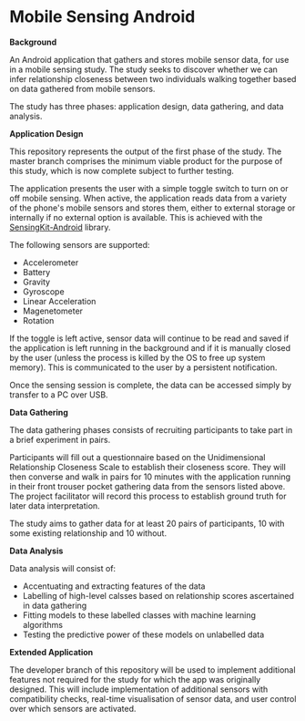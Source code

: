 # Mobile Sensing Android

**Background**

An Android application that gathers and stores mobile sensor data, for use in a mobile sensing study. The study seeks to discover whether we can infer relationship closeness between two individuals walking together based on data gathered from mobile sensors.

The study has three phases: application design, data gathering, and data analysis.

**Application Design**

This repository represents the output of the first phase of the study. The master branch comprises the minimum viable product for the purpose of this study, which is now complete subject to further testing.

The application presents the user with a simple toggle switch to turn on or off mobile sensing. When active, the application reads data from a variety of the phone's mobile sensors and stores them, either to external storage or internally if no external option is available. This is achieved with the [SensingKit-Android](https://github.com/SensingKit/SensingKit-Android) library.

The following sensors are supported:

- Accelerometer
- Battery
- Gravity
- Gyroscope
- Linear Acceleration
- Magenetometer
- Rotation

If the toggle is left active, sensor data will continue to be read and saved if the application is left running in the background and if it is manually closed by the user (unless the process is killed by the OS to free up system memory). This is communicated to the user by a persistent notification.

Once the sensing session is complete, the data can be accessed simply by transfer to a PC over USB.

**Data Gathering**

The data gathering phases consists of recruiting participants to take part in a brief experiment in pairs. 

Participants will fill out a questionnaire based on the Unidimensional Relationship Closeness Scale to establish their closeness score. They will then converse and walk in pairs for 10 minutes with the application running in their front trouser pocket gathering data from the sensors listed above. The project facilitator will record this process to establish ground truth for later data interpretation. 

The study aims to gather data for at least 20 pairs of participants, 10 with some existing relationship and 10 without.

**Data Analysis**

Data analysis will consist of: 

- Accentuating and extracting features of the data
- Labelling of high-level calsses based on relationship scores ascertained in data gathering
- Fitting models to these labelled classes with machine learning algorithms
- Testing the predictive power of these models on unlabelled data

**Extended Application**

The developer branch of this repository will be used to implement additional features not required for the study for which the app was originally designed. This will include implementation of additional sensors with compatibility checks, real-time visualisation of sensor data, and user control over which sensors are activated.
